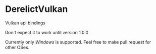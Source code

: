 # DerelictVulkan
Vulkan api bindings

Don't expect it to work until version 1.0.0

Currently only _Windows_ is supported. 
Feel free to make pull request for other OSes.